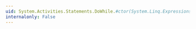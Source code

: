 ```yaml
---
uid: System.Activities.Statements.DoWhile.#ctor(System.Linq.Expressions.Expression{System.Func{System.Activities.ActivityContext,System.Boolean}})
internalonly: False
---
```

